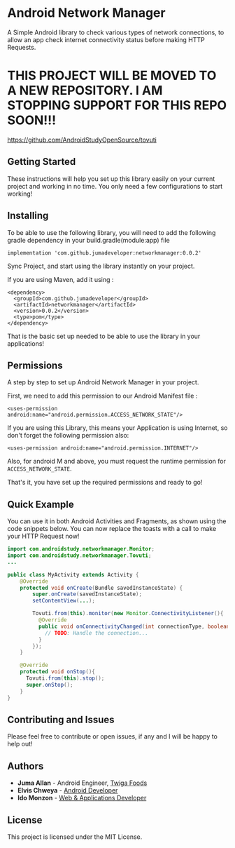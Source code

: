 # Android Network Manager

A Simple Android library to check various types of network connections, to allow an app check internet connectivity status before making HTTP Requests.

# THIS PROJECT WILL BE MOVED TO A NEW REPOSITORY. I AM STOPPING SUPPORT FOR THIS REPO SOON!!!

https://github.com/AndroidStudyOpenSource/tovuti

## Getting Started

These instructions will help you set up this library easily on your current project and working in no time. You only need a few configurations to start working!

## Installing

To be able to use the following library, you will need to add the following gradle dependency in your build.gradle(module:app) file

```
implementation 'com.github.jumadeveloper:networkmanager:0.0.2'
```

Sync Project, and start using the library instantly on your project.

If you are using Maven, add it using :

```
<dependency>
  <groupId>com.github.jumadeveloper</groupId>
  <artifactId>networkmanager</artifactId>
  <version>0.0.2</version>
  <type>pom</type>
</dependency>
```
That is the basic set up needed to be able to use the library in your applications!

## Permissions

A step by step to set up Android Network Manager in your project.

First, we need to add this permission to our Android Manifest file :

```
<uses-permission android:name="android.permission.ACCESS_NETWORK_STATE"/>
```

If you are using this Library, this means your Application is using Internet, so don't forget the following permission also:

```
<uses-permission android:name="android.permission.INTERNET"/>
```

Also, for android M and above, you must request the runtime permission for `ACCESS_NETWORK_STATE`.

That's it, you have set up the required permissions and ready to go!

## Quick Example

You can use it in both Android Activities and Fragments, as shown using the code snippets below. You can now replace the toasts with a call to make your HTTP Request now!
```java
import com.androidstudy.networkmanager.Monitor;
import com.androidstudy.networkmanager.Tovuti;
...

public class MyActivity extends Activity {
    @Override
    protected void onCreate(Bundle savedInstanceState) {
        super.onCreate(savedInstanceState);
        setContentView(...);

        Tovuti.from(this).monitor(new Monitor.ConnectivityListener(){
          @Override
          public void onConnectivityChanged(int connectionType, boolean isConnected, boolean isFast){
            // TODO: Handle the connection...
          }
        });
    }

    @Override
    protected void onStop(){
      Tovuti.from(this).stop();
      super.onStop();
    }
}
```

## Contributing and Issues

Please feel free to contribute or open issues, if any and I will be happy to help out!

## Authors

* **Juma Allan** - Android Engineer, [Twiga Foods](http://twigafoods.com)
* **Elvis Chweya** - [Android Developer](https://github.com/chweez)
* **Ido Monzon** - [Web & Applications Developer](https://github.com/idomo)

## License

This project is licensed under the MIT License.
